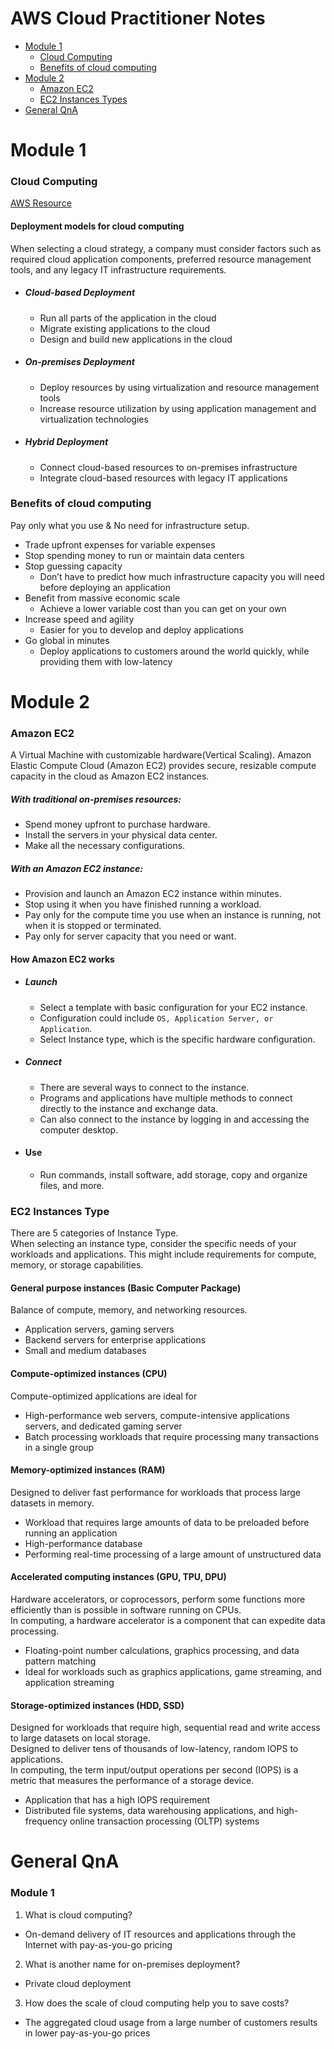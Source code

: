 # AWS Cloud Practitioner Notes

  - [Module 1](#module-1)
    - [Cloud Computing](#cloud-computing)
    - [Benefits of cloud computing](#benefits-of-cloud-computing)
  - [Module 2](#module-2)
    - [Amazon EC2](#amazon-ec2)
    - [EC2 Instances Types](#ec2-instances-type)
  - [General QnA](#general-qna)


# Module 1
### Cloud Computing
[AWS Resource](https://explore.skillbuilder.aws/learn/course/134/play/93606/aws-cloud-practitioner-essentials)

#### Deployment models for cloud computing
When selecting a cloud strategy, a company must consider factors such as required cloud application components, preferred resource management tools, and any legacy IT infrastructure requirements.
- ##### Cloud-based Deployment
  - Run all parts of the application in the cloud
  - Migrate existing applications to the cloud
  - Design and build new applications in the cloud
- ##### On-premises Deployment
  - Deploy resources by using virtualization and resource management tools
  - Increase resource utilization by using application management and virtualization technologies
- ##### Hybrid Deployment
  - Connect cloud-based resources to on-premises infrastructure
  - Integrate cloud-based resources with legacy IT applications

### Benefits of cloud computing
Pay only what you use & No need for infrastructure setup.
- Trade upfront expenses for variable expenses
- Stop spending money to run or maintain data centers
- Stop guessing capacity
  - Don’t have to predict how much infrastructure capacity you will need before deploying an application
- Benefit from massive economic scale
  - Achieve a lower variable cost than you can get on your own
- Increase speed and agility
  - Easier for you to develop and deploy applications
- Go global in minutes
  - Deploy applications to customers around the world quickly, while providing them with low-latency

# Module 2

### Amazon EC2
A Virtual Machine with customizable hardware(Vertical Scaling).
Amazon Elastic Compute Cloud (Amazon EC2) provides secure, resizable compute capacity in the cloud as Amazon EC2 instances.

##### With traditional on-premises resources:
- Spend money upfront to purchase hardware.
- Install the servers in your physical data center.
- Make all the necessary configurations.
##### With an Amazon EC2 instance:
- Provision and launch an Amazon EC2 instance within minutes.
- Stop using it when you have finished running a workload.
- Pay only for the compute time you use when an instance is running, not when it is stopped or terminated.
- Pay only for server capacity that you need or want.

#### How Amazon EC2 works
- ##### Launch
  - Select a template with basic configuration for your EC2 instance.
  - Configuration could include `OS, Application Server, or Application`.
  - Select Instance type, which is the specific hardware configuration.
- ##### Connect
  - There are several ways to connect to the instance.
  - Programs and applications have multiple methods to connect directly to the instance and exchange data.
  - Can also connect to the instance by logging in and accessing the computer desktop.
- #### Use
  - Run commands, install software, add storage, copy and organize files, and more.

### EC2 Instances Type
There are 5 categories of Instance Type.  
When selecting an instance type, consider the specific needs of your workloads and applications. This might include requirements for compute, memory, or storage capabilities.

#### General purpose instances (Basic Computer Package)
Balance of compute, memory, and networking resources. 
- Application servers, gaming servers
- Backend servers for enterprise applications
- Small and medium databases

#### Compute-optimized instances (CPU)
Compute-optimized applications are ideal for
- High-performance web servers, compute-intensive applications servers, and dedicated gaming server
- Batch processing workloads that require processing many transactions in a single group

#### Memory-optimized instances (RAM)
Designed to deliver fast performance for workloads that process large datasets in memory.
-  Workload that requires large amounts of data to be preloaded before running an application
-  High-performance database
-  Performing real-time processing of a large amount of unstructured data

#### Accelerated computing instances (GPU, TPU, DPU)
Hardware accelerators, or coprocessors, perform some functions more efficiently than is possible in software running on CPUs.  
In computing, a hardware accelerator is a component that can expedite data processing.
- Floating-point number calculations, graphics processing, and data pattern matching
- Ideal for workloads such as graphics applications, game streaming, and application streaming

#### Storage-optimized instances (HDD, SSD)
Designed for workloads that require high, sequential read and write access to large datasets on local storage.  
Designed to deliver tens of thousands of low-latency, random IOPS to applications.  
In computing, the term input/output operations per second (IOPS) is a metric that measures the performance of a storage device.
- Application that has a high IOPS requirement
- Distributed file systems, data warehousing applications, and high-frequency online transaction processing (OLTP) systems


# General QnA

### Module 1
1. What is cloud computing?
  - On-demand delivery of IT resources and applications through the Internet with pay-as-you-go pricing
2. What is another name for on-premises deployment?
  - Private cloud deployment
3. How does the scale of cloud computing help you to save costs?
  - The aggregated cloud usage from a large number of customers results in lower pay-as-you-go prices

